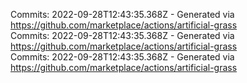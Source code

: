 Commits: 2022-09-28T12:43:35.368Z - Generated via https://github.com/marketplace/actions/artificial-grass
<br>
Commits: 2022-09-28T12:43:35.368Z - Generated via https://github.com/marketplace/actions/artificial-grass
<br>
Commits: 2022-09-28T12:43:35.368Z - Generated via https://github.com/marketplace/actions/artificial-grass
<br>
